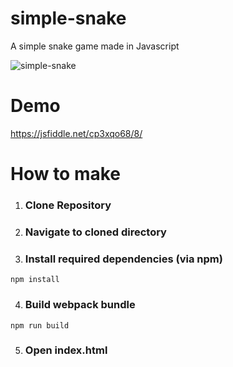 # simple-snake
A simple snake game made in Javascript

![simple-snake](https://i.imgur.com/zgIXICq.gif)

# Demo
https://jsfiddle.net/cp3xqo68/8/

# How to make

1. ### Clone Repository

2. ### Navigate to cloned directory

3. ### Install required dependencies (via npm)
  ```
  npm install
  ```

4. ### Build webpack bundle
  ```
  npm run build
  ```

5. ### Open index.html
